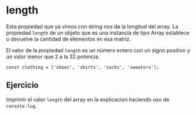 # length

Esta propiedad que ya vimos con string nos da la longitud del array. La
propiedad `length` de un objeto que es una instancia de tipo Array establece o
devuelve la cantidad de elementos en esa matriz.

El valor de la propiedad `length` es un número entero con un signo positivo y un
valor menor que 2 a la 32 potencia.

```
const clothing = ['shoes', 'shirts', 'socks', 'sweaters'];
```

## Ejercicio

Imprimir el valor `length` del array en la explicacion haciendo uso de
`console.log`.
